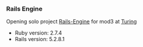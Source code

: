 ### Rails Engine

Opening solo project [Rails-Engine](https://backend.turing.edu/module3/projects/rails_engine_lite/) for mod3 at [Turing](turing.edu)



* Ruby version: 2.7.4
* Rails version: 5.2.8.1

